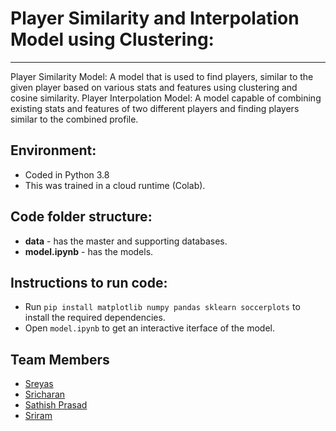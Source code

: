 # Player Similarity and Interpolation Model using Clustering:
---

Player Similarity Model:
    A model that is used to find players, similar to the given player based on various stats and features using clustering and cosine similarity.
Player Interpolation Model:
    A model capable of combining existing stats and features of two different players and finding players similar to the combined profile.

## Environment:

* Coded in Python 3.8
* This was trained in a cloud runtime (Colab).

## Code folder structure:

* **data** - has the master and supporting databases.
* **model.ipynb** - has the models.


## Instructions to run code:

* Run ```pip install matplotlib numpy pandas sklearn soccerplots``` to install the required dependencies.
* Open ```model.ipynb``` to get an interactive iterface of the model.

## Team Members

- [Sreyas](https://github.com/imsreyas7)
- [Sricharan](https://github.com/Sricharan2402)
- [Sathish Prasad](https://github.com/sathishprasad)
- [Sriram](https://github.com/msris108)
